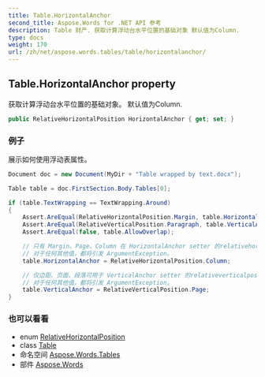 ```yaml
---
title: Table.HorizontalAnchor
second_title: Aspose.Words for .NET API 参考
description: Table 财产. 获取计算浮动台水平位置的基础对象 默认值为Column.
type: docs
weight: 170
url: /zh/net/aspose.words.tables/table/horizontalanchor/
---
```

## Table.HorizontalAnchor property

获取计算浮动台水平位置的基础对象。 默认值为Column.

```csharp
public RelativeHorizontalPosition HorizontalAnchor { get; set; }
```

### 例子

展示如何使用浮动表属性。

```csharp
Document doc = new Document(MyDir + "Table wrapped by text.docx");

Table table = doc.FirstSection.Body.Tables[0];

if (table.TextWrapping == TextWrapping.Around)
{
    Assert.AreEqual(RelativeHorizontalPosition.Margin, table.HorizontalAnchor);
    Assert.AreEqual(RelativeVerticalPosition.Paragraph, table.VerticalAnchor);
    Assert.AreEqual(false, table.AllowOverlap);

    // 只有 Margin、Page、Column 在 HorizontalAnchor setter 的relativehorizontalposition 中可用。
    // 对于任何其他值，都将引发 ArgumentException。
    table.HorizontalAnchor = RelativeHorizontalPosition.Column;

    // 仅边距、页面、段落可用于 VerticalAnchor setter 的relativeverticalposition。
    // 对于任何其他值，都将引发 ArgumentException。
    table.VerticalAnchor = RelativeVerticalPosition.Page;
}
```

### 也可以看看

* enum [RelativeHorizontalPosition](../../../aspose.words.drawing/relativehorizontalposition/)
* class [Table](../)
* 命名空间 [Aspose.Words.Tables](../../table/)
* 部件 [Aspose.Words](../../../)



